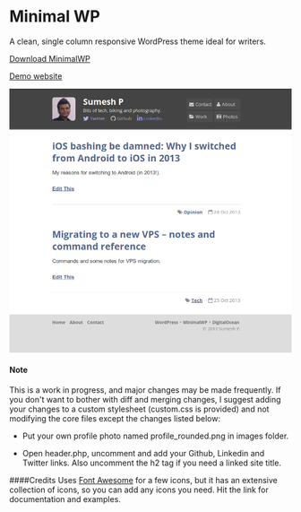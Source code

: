 # Minimal WP
A clean, single column responsive WordPress theme ideal for writers. 

[Download MinimalWP](https://github.com/sumeshpremraj/minimal-wp/archive/master.zip)

[Demo website](http://sumeshp.com)

![Minimal WP home page](https://github.com/sumeshpremraj/minimal-wp/blob/master/screenshot.png?raw=true)

#### Note
This is a work in progress, and major changes may be made frequently. If you don't want to bother with diff and merging changes, I suggest adding your changes to a custom stylesheet (custom.css is provided) and not modifying the core files except the changes listed below: 

* Put your own profile photo named profile_rounded.png in images folder.

* Open header.php, uncomment and add your Github, Linkedin and Twitter links. Also uncomment the h2 tag if you need a linked site title.

####Credits
Uses [Font Awesome](http://fortawesome.github.io/Font-Awesome/) for a few icons, but it has an extensive collection of icons, so you can add any icons you need. Hit the link for documentation and examples.